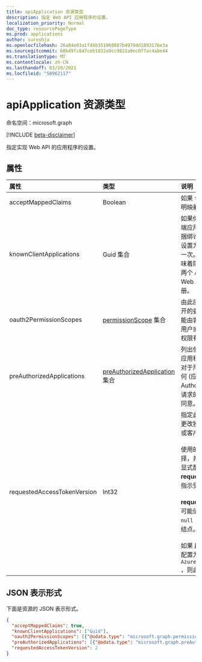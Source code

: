 ```yaml
---
title: apiApplication 资源类型
description: 指定 Web API 应用程序的设置。
localization_priority: Normal
doc_type: resourcePageType
ms.prod: applications
author: sureshja
ms.openlocfilehash: 26a84e03a1fd4b351960887b49794d189317be3a
ms.sourcegitcommit: 68b49fc847ceb1032a9cc9821a9ec0f7ac4abe44
ms.translationtype: MT
ms.contentlocale: zh-CN
ms.lasthandoff: 03/20/2021
ms.locfileid: "50962117"
---
```

# <a name="apiapplication-resource-type"></a>apiApplication 资源类型

命名空间：microsoft.graph

[!INCLUDE [beta-disclaimer](../../includes/beta-disclaimer.md)]

指定实现 Web API 的应用程序的设置。

## <a name="properties"></a>属性

| 属性 | 类型 | 说明 |
|:---------------|:--------|:----------|
|acceptMappedClaims| Boolean | 如果 `true` 为 ，则允许应用程序使用声明映射，而无需指定自定义签名密钥。 |
|knownClientApplications| Guid 集合 |如果你的解决方案包含两个部分：客户端应用和自定义 Web API 应用，用于捆绑许可。 如果将客户端应用的 appID 设置为此值，则用户仅同意客户端应用一次。 Azure AD 知道，同意客户端意味着隐式同意 Web API 并同时自动为两个 API 设置服务主体。 客户端和 Web API 应用都必须在同一租户中注册。|
|oauth2PermissionScopes| [permissionScope](permissionscope.md) 集合 | 由此应用程序注册表示的 Web API 公开的委派权限的定义。 这些委派权限可能由客户端应用程序请求，并且可能由用户或管理员在同意期间授予。 委派的权限有时称为 OAuth 2.0 范围。 |
|preAuthorizedApplications| [preAuthorizedApplication](preauthorizedapplication.md) 集合 | 列出使用指定委派权限预授权的客户端应用程序，以访问此应用程序的 API。 对于用户指定的权限，用户无需同意任何 (应用程序) 。 但是，未在预AuthorizedApplications中 (增量许可请求的其他权限（例如) ）将需要用户同意。 |
|requestedAccessTokenVersion| Int32 | 指定此资源预期的访问令牌版本。 这将更改独立于用于请求访问令牌的终结点或客户端生成的 JWT 的版本和格式。 <br><br> 使用的终结点 v1.0 或 v2.0 由客户端选择，并且仅影响 id_tokens。 资源需要显式配置 **requestedAccessTokenVersion** 以指示受支持的访问令牌格式。 <br><br> **requestedAccessTokenVersion** 的可能值为 `1` 、 `2` 或 `null` 。 如果值为 `null` ，则默认为 `1` ，它对应于 v1.0 终结点。 <br><br> 如果 **应用程序上的 signInAudience** 配置为 `AzureADandPersonalMicrosoftAccount` ，则此属性的值必须为 `2` |

## <a name="json-representation"></a>JSON 表示形式

下面是资源的 JSON 表示形式。

<!-- {
  "blockType": "resource",
  "optionalProperties": [

  ],
  "@odata.type": "microsoft.graph.apiApplication"
}-->

```json
{
  "acceptMappedClaims": true,
  "knownClientApplications": ["Guid"],
  "oauth2PermissionScopes": [{"@odata.type": "microsoft.graph.permissionScope"}],
  "preAuthorizedApplications": [{"@odata.type": "microsoft.graph.preAuthorizedApplication"}],
  "requestedAccessTokenVersion": 2
}
```


<!-- uuid: 8fcb5dbc-d5aa-4681-8e31-b001d5168d79
2015-10-25 14:57:30 UTC -->
<!--
{
  "type": "#page.annotation",
  "description": "api resource",
  "keywords": "",
  "section": "documentation",
  "tocPath": "",
  "suppressions": []
}
-->


